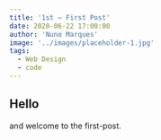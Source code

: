 ```yaml
---
title: '1st — First Post'
date: 2020-06-22 17:00:00
author: 'Nuno Marques'
image: '../images/placeholder-1.jpg'
tags:
  - Web Design
  - code
---
```


## Hello

and welcome to the first-post.
